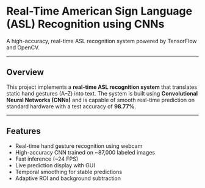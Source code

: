 #  Real-Time American Sign Language (ASL) Recognition using CNNs
A high-accuracy, real-time ASL recognition system powered by TensorFlow and OpenCV.

---

##  Overview

This project implements a **real-time ASL recognition system** that translates static hand gestures (A–Z) into text. The system is built using **Convolutional Neural Networks (CNNs)** and is capable of smooth real-time prediction on standard hardware with a test accuracy of **98.77%**.

---

## Features

-  Real-time hand gesture recognition using webcam
-  High-accuracy CNN trained on ~87,000 labeled images
-  Fast inference (~24 FPS)
-  Live prediction display with GUI
-  Temporal smoothing for stable predictions
-  Adaptive ROI and background subtraction



